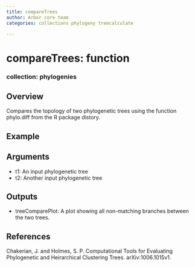 ```yaml
---
title: compareTrees
author: Arbor core team
categories: collections phylogeny treecalculate

---
```


# compareTrees: function

### collection: phylogenies

## Overview

Compares the topology of two phylogenetic trees using the function phylo.diff from the R package distory.

## Example


## Arguments

- t1: An input phylogenetic tree
- t2: Another input phylogenetic tree

## Outputs

- treeComparePlot: A plot showing all non-matching branches between the two trees.

## References

Chakerian, J. and Holmes, S. P. Computational Tools for Evaluating Phylogenetic and Heirarchical
Clustering Trees. arXiv:1006.1015v1.
